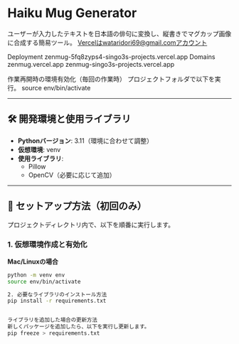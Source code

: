 # Haiku Mug Generator

ユーザーが入力したテキストを日本語の俳句に変換し、縦書きでマグカップ画像に合成する簡易ツール。
Vercelはwataridori69@gmail.comアカウント

Deployment
zenmug-5fq8zyps4-singo3s-projects.vercel.app
Domains
zenmug.vercel.app
zenmug-singo3s-projects.vercel.app


作業再開時の環境有効化（毎回の作業時）
プロジェクトフォルダで以下を実行。
source env/bin/activate

---

## 🛠️ 開発環境と使用ライブラリ

- **Pythonバージョン**: 3.11（環境に合わせて調整）
- **仮想環境**: venv
- **使用ライブラリ**:
  - Pillow
  - OpenCV（必要に応じて追加）

---

## 🚀 セットアップ方法（初回のみ）

プロジェクトディレクトリ内で、以下を順番に実行します。

### 1. 仮想環境作成と有効化

**Mac/Linuxの場合**
```bash
python -m venv env
source env/bin/activate

2. 必要なライブラリのインストール方法
pip install -r requirements.txt


ライブラリを追加した場合の更新方法
新しくパッケージを追加したら、以下を実行し更新します。
pip freeze > requirements.txt
